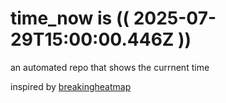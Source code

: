 # time_now is (( 2025-07-29T15:00:00.446Z ))

an automated repo that shows the currnent time

inspired by [breakingheatmap](https://github.com/breakingheatmap/breakingheatmap)